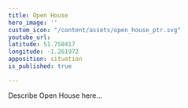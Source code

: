 ```yaml
---
title: Open House
hero_image: ''
custom_icon: "/content/assets/open_house_ptr.svg"
youtube_url: 
latitude: 51.758417
longitude: -1.261972
apposition: situation
is_published: true

---
```

Describe Open House here...
